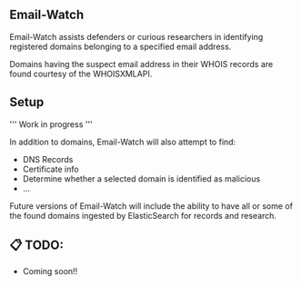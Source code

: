 ## Email-Watch

Email-Watch assists defenders or curious researchers in identifying registered domains belonging to a specified email address.

Domains having the suspect email address in their WHOIS records are found courtesy of the WHOISXMLAPI. 

## Setup 

'''
Work in progress
'''

In addition to domains, Email-Watch will also attempt to find:

* DNS Records
* Certificate info
* Determine whether a selected domain is identified as malicious
* ...

Future versions of Email-Watch will include the ability to have all or some of the found domains ingested by ElasticSearch for 
records and research. 

## :clipboard: TODO:

* Coming soon!!
